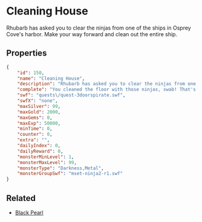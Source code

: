 # Cleaning House

Rhubarb has asked you to clear the ninjas from one of the ships in Osprey Cove's harbor. Make your way forward and clean out the entire ship.

## Properties

```json
{
    "id": 150,
    "name": "Cleaning House",
    "description": "Rhubarb has asked you to clear the ninjas from one of the ships in Osprey Cove's harbor. Make your way forward and clean out the entire ship.",
    "complete": "You cleaned the floor with those ninjas, swab! That's one ninja-free pirate ship! Return to Rhubarb to see what's next!",
    "swf": "quests\/quest-3doorspirate.swf",
    "swfX": "none",
    "maxSilver": 99,
    "maxGold": 2000,
    "maxGems": 0,
    "maxExp": 50000,
    "minTime": 0,
    "counter": 0,
    "extra": "",
    "dailyIndex": 0,
    "dailyReward": 0,
    "monsterMinLevel": 1,
    "monsterMaxLevel": 99,
    "monsterType": "Darkness,Metal",
    "monsterGroupSwf": "mset-ninja2-r1.swf"
}
```

## Related

- [Black Pearl](../items/1003-black-pearl.md)

